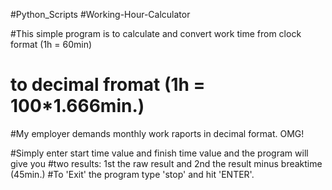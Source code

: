 #Python_Scripts
#Working-Hour-Calculator

#This simple program is to calculate and convert work time from clock format (1h = 60min)
# to decimal fromat (1h = 100*1.666min.)
#My employer demands monthly work raports in decimal format. OMG!

#Simply enter start time value and finish time value and the program will give you
#two results: 1st the raw result and 2nd the result minus breaktime (45min.)
#To 'Exit' the program type 'stop' and hit 'ENTER'.

